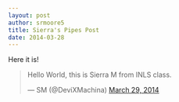 ```yaml
---
layout: post
author: srmoore5
title: Sierra's Pipes Post
date: 2014-03-28
---
```



Here it is!


<blockquote class="twitter-tweet" lang="en"><p>Hello World, this is Sierra M from INLS class.</p>&mdash; SM (@DeviXMachina) <a href="https://twitter.com/DeviXMachina/statuses/449718550349893632">March 29, 2014</a></blockquote>
<script async src="//platform.twitter.com/widgets.js" charset="utf-8"></script>


